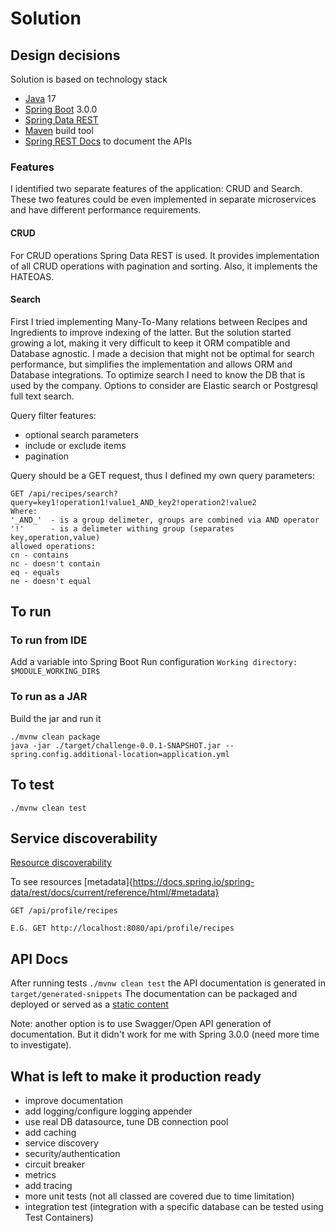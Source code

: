 # Solution

## Design decisions

Solution is based on technology stack

- [Java](https://www.oracle.com/java/technologies/downloads/) 17
- [Spring Boot](https://spring.io/projects/spring-boot) 3.0.0
- [Spring Data REST](https://spring.io/projects/spring-data-rest)
- [Maven](https://maven.apache.org/) build tool
- [Spring REST Docs](https://docs.spring.io/spring-restdocs/docs/3.0.x/reference/htmlsingle/) to document the APIs

### Features

I identified two separate features of the application: CRUD and Search. These two features could be even implemented in separate microservices and
have different performance requirements.

#### CRUD

For CRUD operations Spring Data REST is used. It provides implementation of all CRUD operations with pagination and sorting. Also, it implements the
HATEOAS.

#### Search

First I tried implementing Many-To-Many relations between Recipes and Ingredients to improve indexing of the latter. But the solution started growing
a lot, making it very difficult to keep it ORM compatible and Database agnostic. I made a decision that might not be optimal for search performance,
but simplifies the implementation and allows ORM and Database integrations. To optimize search I need to know the DB that is used by the company.
Options to consider are Elastic search or Postgresql full text search.

Query filter features:

- optional search parameters
- include or exclude items
- pagination

Query should be a GET request, thus I defined my own query parameters:

```
GET /api/recipes/search?query=key1!operation1!value1_AND_key2!operation2!value2
Where: 
'_AND_'  - is a group delimeter, groups are combined via AND operator
'!'      - is a delimeter withing group (separates key,operation,value)
allowed operations:
cn - contains
nc - doesn't contain
eq - equals
ne - doesn't equal
```

## To run

### To run from IDE

Add a variable into Spring Boot Run configuration `Working directory: $MODULE_WORKING_DIR$`

### To run as a JAR

Build the jar and run it

```
./mvnw clean package
java -jar ./target/challenge-0.0.1-SNAPSHOT.jar --spring.config.additional-location=application.yml
```

## To test

```
./mvnw clean test
```

## Service discoverability

[Resource discoverability](https://docs.spring.io/spring-data/rest/docs/current/reference/html/#repository-resources.resource-discoverability)

To see resources [metadata]{https://docs.spring.io/spring-data/rest/docs/current/reference/html/#metadata}

```
GET /api/profile/recipes

E.G. GET http://localhost:8080/api/profile/recipes
```

## API Docs

After running tests `./mvnw clean test` the API documentation is generated in `target/generated-snippets`
The documentation can be packaged and deployed or served as
a [static content](https://docs.spring.io/spring-boot/docs/current/reference/htmlsingle/#web.servlet.spring-mvc.static-content)

Note: another option is to use Swagger/Open API generation of documentation. But it didn't work for me with Spring 3.0.0 (need more time to
investigate).

## What is left to make it production ready

- improve documentation
- add logging/configure logging appender
- use real DB datasource, tune DB connection pool
- add caching
- service discovery
- security/authentication
- circuit breaker
- metrics
- add tracing
- more unit tests (not all classed are covered due to time limitation)
- integration test (integration with a specific database can be tested using Test Containers)
